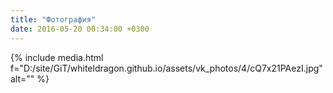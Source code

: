 ```yaml
---
title: "Фотография"
date: 2016-05-20 00:34:00 +0300
---
```



{% include media.html f="D:/site/GiT/whiteldragon.github.io/assets/vk_photos/4/cQ7x21PAezI.jpg" alt="" %}
